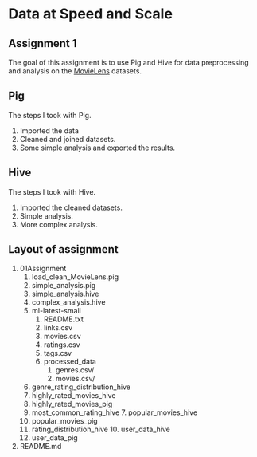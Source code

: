 # Data at Speed and Scale
## Assignment 1

The goal of this assignment is to use Pig and Hive for data preprocessing and analysis on the [MovieLens](https://grouplens.org/datasets/movielens/) datasets.

## Pig
The steps I took with Pig.

1. Imported the data
2. Cleaned and joined datasets.
3. Some simple analysis and exported the results.

## Hive

The steps I took with Hive.

1. Imported the cleaned datasets.
2. Simple analysis.
3. More complex analysis.

## Layout of assignment

1. 01Assignment
   1. load_clean_MovieLens.pig
   2. simple_analysis.pig
   3. simple_analysis.hive
   4. complex_analysis.hive
   5. ml-latest-small
      1. README.txt  
      2. links.csv  
      3. movies.csv    
      4. ratings.csv  
      5. tags.csv
      6. processed_data
         1. genres.csv/  
         2. movies.csv/
	 3. genre_rating_distribution_hive
	 4. highly_rated_movies_hive
	 5. highly_rated_movies_pig
	 6. most_common_rating_hive
         7. popular_movies_hive
 	 8. popular_movies_pig
	 9. rating_distribution_hive
     	 10. user_data_hive
	 11. user_data_pig
  3. README.md
